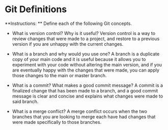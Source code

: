# Git Definitions

**Instructions: ** Define each of the following Git concepts.

* What is version control?  Why is it useful?
Version control is a way to review changes that were made to a project, and restore to a previous version if you are unhappy with the current changes.

* What is a branch and why would you use one?
A branch is a duplicate copy of your main code and it is useful because it allows you to experiment with your code without altering the main version, and if you are eventually happy with the changes that were made, you can apply those changes to the main or master branch.

* What is a commit? What makes a good commit message?
A commit is a finalized change that has been made to a branch, and a good commit message is clear and concise and explains what changes were made to said branch.

* What is a merge conflict?
A merge conflict occurs when the two branches that you are looking to merge each have had changes that were made specifically to those branches. 